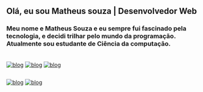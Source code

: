 
## Olá, eu sou Matheus souza | Desenvolvedor Web


### Meu nome e Matheus Souza e eu sempre fui fascinado pela tecnologia, e decidi trilhar pelo mundo da programação. Atualmente sou estudante de Ciência da computação. <br><br>

[![blog](https://img.shields.io/badge/HTML-239120?style=for-the-badge&logo=html5&logoColor=white)]()
[![blog](https://img.shields.io/badge/CSS-239120?&style=for-the-badge&logo=css3&logoColor=white)]()
[![blog](https://img.shields.io/badge/JavaScript-F7DF1E?style=for-the-badge&logo=javascript&logoColor=black)]()

##

[![blog](https://img.shields.io/badge/LinkedIn-0077B5?style=for-the-badge&logo=linkedin&logoColor=white)](https://www.linkedin.com/in/matheus-souza-188ba416b/)
[![blog](https://img.shields.io/badge/website-000000?style=for-the-badge&logo=About.me&logoColor=white)](https://matheus-srosa.github.io/Portfolio/)



